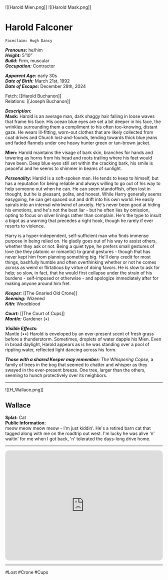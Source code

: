 ![[Harold Mien.png]] ![[Harold Mask.png]]
# Harold Falconer
	Faceclaim: Hugh Dancy
***Pronouns:*** he/him  
***Height:*** 5'10”  
***Build:*** Firm, muscular  
***Occupation:*** Contractor  

***Apparent Age:*** early 30s  
***Date of Birth:*** March 21st, 1992   
***Date of Escape:*** December 28th, 2024  

Fetch: [[Harold Buchanon]]  
Relations: [[Joseph Buchanon]]  

***Description:***  
**Mask:** Harold is an average man, dark shaggy hair falling in loose waves that frame his face. His ocean blue eyes are set a bit deeper in his face, the wrinkles surrounding them a compliment to his often too-knowing, distant gaze. He wears ill-fitting, worn-out clothes that are likely collected from coat drives and Church lost-and-founds, tending towards thick blue jeans and faded flannels under one heavy hunter green or tan-brown jacket.  

**Mien:** Harold maintains the visage of bark skin, branches for hands and towering as horns from his head and roots trailing where his feet would have been. Deep blue eyes still set within the cracking bark, his smile is peaceful and he seems to shimmer in beams of sunlight.

***Personality:*** Harold is a soft-spoken man. He tends to keep to himself, but has a reputation for being reliable and always willing to go out of his way to help someone out when he can. He can seem standoffish, often lost in thought, but he is pleasant, polite, and honest. While Harry generally seems easygoing, he can get spaced out and drift into his own world. He easily spirals into an internal whirlwind of anxiety. He's never been good at hiding his emotions, and he's not the best liar - but he often lies by omission, opting to focus on silver linings rather than complain. He's the type to insult a bigot as a warning that precedes a right hook, though he rarely if ever resorts to violence.

Harry is a hyper-independent, self-sufficient man who finds immense purpose in being relied on. He gladly goes out of his way to assist others, whether they ask or not. Being a quiet type, he prefers small gestures of love (be they platonic or romantic) to grand gestures - though that has never kept him from planning something big. He'll deny credit for most things, bashfully humble and often overthinking whether or not he comes across as weird or flirtatious by virtue of doing favors. He is slow to ask for help; so slow, in fact, that he would first collapse under the strain of his burdens - self-imposed or otherwise - and apologize immediately after for making anyone around him fret. 

***Keeper:*** [[The Gnarled Old Crone]]  
***Seeming:*** Wizened  
***Kith:*** Woodblood  

***Court:*** [[The Court of Cups]]  
***Mantle:*** Gardener (•)  

***Visible Effects:***  
Mantle (••) Harold is enveloped by an ever-present scent of fresh grass before a thunderstorm. Sometimes, droplets of water dapple his Mien. Even in broad daylight, Harold appears as is he was standing over a pool of rippling water, reflected light dancing across his form.

***Those with a shared Keeper may remember:***
*The Whispering Copse*, a family of trees in the bog that seemed to chatter and whisper as they swayed in the ever-present breeze. One tree, larger than the others, seeming to hunch protectively over its neighbors.

---
![[H_Wallace.png]]
## Wallace
**Splat:** Cat  
**Public Information:**   
meow meow meow meow - I'm just kiddin'. He's a retired barn cat that tagged along with me on the roadtrip out west. I'm lucky he was alive 'n' waitin' for me when I got back, 'n' tolerated the days-long drive home.
***

<iframe style="border-radius:12px" src="https://open.spotify.com/embed/playlist/3pLgHRmZdW0PaaA9VUky4X?si=dwULplwiT_GfNuRCr1Bg6w_source=generator" width="100%" height="352" frameBorder="0" allowfullscreen="" allow="autoplay; clipboard-write; encrypted-media; fullscreen; picture-in-picture" loading="lazy"></iframe>

---
#Lost #Crone #Cups 